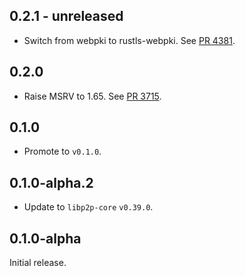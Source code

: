 ## 0.2.1 - unreleased

- Switch from webpki to rustls-webpki.
  See [PR 4381].

[PR 4381]: https://github.com/libp2p/rust-libp2p/pull/4381

## 0.2.0

- Raise MSRV to 1.65.
  See [PR 3715].

[PR 3715]: https://github.com/libp2p/rust-libp2p/pull/3715

## 0.1.0

- Promote to `v0.1.0`.

## 0.1.0-alpha.2

- Update to `libp2p-core` `v0.39.0`.

## 0.1.0-alpha

Initial release.
